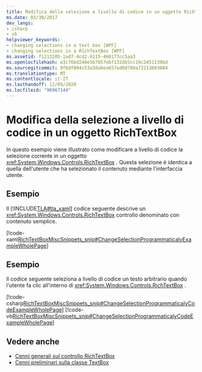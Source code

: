 ```yaml
---
title: Modifica della selezione a livello di codice in un oggetto RichTextBox
ms.date: 03/30/2017
dev_langs:
- csharp
- vb
helpviewer_keywords:
- changing selections in a text box [WPF]
- changing selections in a RichTextBox [WPF]
ms.assetid: f1213205-1ad7-4cd2-b115-460173cc5aa3
ms.openlocfilehash: e3c76bd244e567857ebf132db5cc19c2d51139bd
ms.sourcegitcommit: 9f6df084c53a3da0ea657ed0d708a72213683084
ms.translationtype: MT
ms.contentlocale: it-IT
ms.lasthandoff: 12/09/2020
ms.locfileid: "96967144"
---
```

# <a name="change-selection-in-a-richtextbox-programmatically"></a>Modifica della selezione a livello di codice in un oggetto RichTextBox
In questo esempio viene illustrato come modificare a livello di codice la selezione corrente in un oggetto <xref:System.Windows.Controls.RichTextBox> . Questa selezione è identica a quella dell'utente che ha selezionato il contenuto mediante l'interfaccia utente.  
  
## <a name="example"></a>Esempio  
 Il [!INCLUDE[TLA#tla_xaml](../../../includes/tlasharptla-xaml-md.md)] codice seguente descrive un <xref:System.Windows.Controls.RichTextBox> controllo denominato con contenuto semplice.  
  
 [!code-xaml[RichTextBoxMiscSnippets_snip#ChangeSelectionProgrammaticalyExampleWholePage](~/samples/snippets/csharp/VS_Snippets_Wpf/RichTextBoxMiscSnippets_snip/CSharp/ChangeSelectionProgrammaticaly.xaml#changeselectionprogrammaticalyexamplewholepage)]  
  
## <a name="example"></a>Esempio  
 Il codice seguente seleziona a livello di codice un testo arbitrario quando l'utente fa clic all'interno di <xref:System.Windows.Controls.RichTextBox> .  
  
 [!code-csharp[RichTextBoxMiscSnippets_snip#ChangeSelectionProgrammaticalyCodeExampleWholePage](~/samples/snippets/csharp/VS_Snippets_Wpf/RichTextBoxMiscSnippets_snip/CSharp/ChangeSelectionProgrammaticaly.xaml.cs#changeselectionprogrammaticalycodeexamplewholepage)]
 [!code-vb[RichTextBoxMiscSnippets_snip#ChangeSelectionProgrammaticalyCodeExampleWholePage](~/samples/snippets/visualbasic/VS_Snippets_Wpf/RichTextBoxMiscSnippets_snip/VisualBasic/ChangeSelectionProgrammaticaly.xaml.vb#changeselectionprogrammaticalycodeexamplewholepage)]  
  
## <a name="see-also"></a>Vedere anche

- [Cenni generali sul controllo RichTextBox](richtextbox-overview.md)
- [Cenni preliminari sulla classe TextBox](textbox-overview.md)
